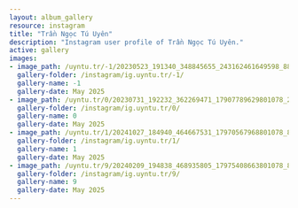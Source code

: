 ```yaml
---
layout: album_gallery
resource: instagram
title: "Trần Ngọc Tú Uyên"
description: "Instagram user profile of Trần Ngọc Tú Uyên."
active: gallery
images: 
- image_path: /uyntu.tr/-1/20230523_191340_348845655_243162461649598_8833001784888118270_n.jpg
  gallery-folder: /instagram/ig.uyntu.tr/-1/
  gallery-name: -1
  gallery-date: May 2025
- image_path: /uyntu.tr/0/20230731_192232_362269471_17907789629801078_2360139567152043932_n.jpg
  gallery-folder: /instagram/ig.uyntu.tr/0/
  gallery-name: 0
  gallery-date: May 2025
- image_path: /uyntu.tr/1/20241027_184940_464667531_17970567968801078_8315026452753687902_n.jpg
  gallery-folder: /instagram/ig.uyntu.tr/1/
  gallery-name: 1
  gallery-date: May 2025
- image_path: /uyntu.tr/9/20240209_194838_468935805_17975408663801078_8120890615059093162_n.jpg
  gallery-folder: /instagram/ig.uyntu.tr/9/
  gallery-name: 9
  gallery-date: May 2025
---
```

